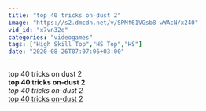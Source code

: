```yaml
---
title: "top 40 tricks on-dust 2"
image: "https://s2.dmcdn.net/v/SPMf61VGsb8-wWAcN/x240"
vid_id: "x7vn32e"
categories: "videogames"
tags: ["High Skill Top","HS Top","HS"]
date: "2020-08-26T07:07:06+03:00"
---
```

top 40 tricks on dust 2<br><b>top 40 tricks on-dust 2</b><br> <i>top 40 tricks on-dust 2</i><br> <u>top 40 tricks on-dust 2</u>
